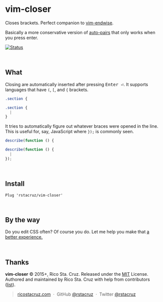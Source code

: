 # vim-closer

Closes brackets. Perfect companion to [vim-endwise].

Basically a more conservative version of [auto-pairs] that only works when you press enter.

[![Status](http://img.shields.io/travis/rstacruz/vim-closer/master.svg)](https://travis-ci.org/rstacruz/vim-closer/ "See test builds")

[auto-pairs]: https://github.com/jiangmiao/auto-pairs
[vim-endwise]: https://github.com/tpope/vim-endwise

<br>

## What

Closing are automatically inserted after pressing <kbd>Enter ⏎</kbd>. It supports languages that have `(`, `[`, and `{` brackets.

```css
.section {
```

```css
.section {
  |
}
```

It tries to automatically figure out whatever braces were opened in the line. This is useful for, say, JavaScript where `});` is commonly seen.

```js
describe(function () {
```

```js
describe(function () {
  |
});
```

<br>

## Install

```vim
Plug 'rstacruz/vim-closer'
```

<br>

## By the way

Do you edit CSS often? Of course you do. Let me help you make that [a better experience.](http://ricostacruz.com/vim-hyperstyle/)

<br>

## Thanks

**vim-closer** © 2015+, Rico Sta. Cruz. Released under the [MIT] License.<br>
Authored and maintained by Rico Sta. Cruz with help from contributors ([list][contributors]).

> [ricostacruz.com](http://ricostacruz.com) &nbsp;&middot;&nbsp;
> GitHub [@rstacruz](https://github.com/rstacruz) &nbsp;&middot;&nbsp;
> Twitter [@rstacruz](https://twitter.com/rstacruz)

[MIT]: http://mit-license.org/
[contributors]: http://github.com/rstacruz/vim-closer/contributors
